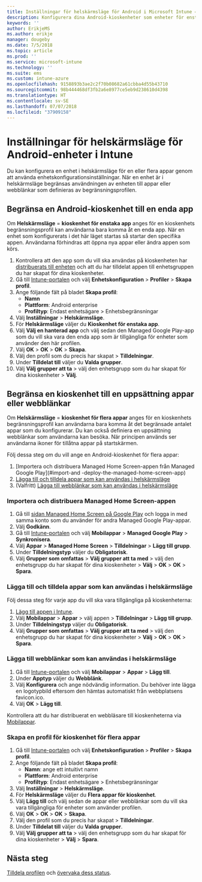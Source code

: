 ```yaml
---
title: Inställningar för helskärmsläge för Android i Microsoft Intune – Azure | Microsoft Docs
description: Konfigurera dina Android-kioskenheter som enheter för enstaka eller för flera appar.
keywords: ''
author: ErikjeMS
ms.author: erikje
manager: dougeby
ms.date: 7/5/2018
ms.topic: article
ms.prod: ''
ms.service: microsoft-intune
ms.technology: ''
ms.suite: ems
ms.custom: intune-azure
ms.openlocfilehash: 9158893b3ae2c2f70b08682a61cbba4d55b43710
ms.sourcegitcommit: 98b444468df3fb2a6e8977ce5eb9d238610d4398
ms.translationtype: HT
ms.contentlocale: sv-SE
ms.lasthandoff: 07/07/2018
ms.locfileid: "37909158"
---
```

# <a name="kiosk-settings-for-android-devices-in-intune"></a>Inställningar för helskärmsläge för Android-enheter i Intune

Du kan konfigurera en enhet i helskärmsläge för en eller flera appar genom att använda enhetskonfigurationsinställningar. När en enhet är i helskärmsläge begränsas användningen av enheten till appar eller webblänkar som definieras av begränsningsprofilen. 

## <a name="restrict-an-android-kiosk-device-to-a-single-app"></a>Begränsa en Android-kioskenhet till en enda app

Om **Helskärmsläge** = **kioskenhet för enstaka app** anges för en kioskenhets begränsningsprofil kan användarna bara komma åt en enda app. När en enhet som konfigurerats i det här läget startas så startar den specifika appen. Användarna förhindras att öppna nya appar eller ändra appen som körs.

1. Kontrollera att den app som du vill ska användas på kioskenheten har [distribuerats till enheten](apps-deploy.md) och att du har tilldelat appen till enhetsgruppen du har skapat för dina kioskenheter.
2. Gå till [Intune-portalen](https://portal.azure.com) och välj **Enhetskonfiguration** > **Profiler** > **Skapa profil**.
3. Ange följande fält på bladet **Skapa profil**:
     - **Namn**
     - **Plattform**: Android enterprise
     - **Profiltyp**: Endast enhetsägare > Enhetsbegränsningar
4. Välj **Inställningar** > **Helskärmsläge**.
5. För **Helskärmsläge** väljer du **Kioskenhet för enstaka app**.
6. Välj **Välj en hanterad app** och välj sedan den Managed Google Play-app som du vill ska vara den enda app som är tillgängliga för enheter som använder den här profilen.
7. Välj **OK** > **OK** > **OK** > **Skapa**.
8. Välj den profil som du precis har skapat > **Tilldelningar**.
9. Under **Tilldelat till** väljer du **Valda grupper**.
10. Välj **Välj grupper att ta** > välj den enhetsgrupp som du har skapat för dina kioskenheter > **Välj**.

## <a name="restrict-a-kiosk-device-to-a-set-of-apps-or-web-links"></a>Begränsa en kioskenhet till en uppsättning appar eller webblänkar

Om **Helskärmsläge** = **kioskenhet för flera appar** anges för en kioskenhets begränsningsprofil kan användarna bara komma åt det begränsade antalet appar som du konfigurerar. Du kan också definiera en uppsättning webblänkar som användarna kan besöka. När principen används ser användarna ikoner för tillåtna appar på startskärmen.

Följ dessa steg om du vill ange en Android-kioskenhet för flera appar:

1. [Importera och distribuera Managed Home Screen-appen från Managed Google Play](#import-and -deploy-the-managed-home-screen-app)
2. [Lägga till och tilldela appar som kan användas i helskärmsläge](#add-and-assign-apps-that-can-be-used-in-kiosk-mode)
3. (Valfritt) [Lägga till webblänkar som kan användas i helskärmsläge](#add-web-links-that-can-be-used-in-kiosk-mode)

### <a name="import-and-deply-the-managed-home-screen-app"></a>Importera och distribuera Managed Home Screen-appen

1. Gå till [sidan Managed Home Screen på Google Play](https://play.google.com/work/apps/details?id=com.microsoft.launcher.enterprise) och logga in med samma konto som du använder för andra Managed Google Play-appar.
2. Välj **Godkänn**.
3. Gå till [Intune-portalen](https://portal.azure.com) och välj **Mobilappar** > **Managed Google Play** > **Synkronisera**.
4. Välj **Appar** > **Managed Home Screen** > **Tilldelningar** > **Lägg till grupp**.
5. Under **Tilldelningstyp** väljer du **Obligatorisk**.
6. Välj **Grupper som omfattas** > **Välj grupper att ta med** > välj den enhetsgrupp du har skapat för dina kioskenheter > **Välj** > **OK** > **OK** > **Spara**.

### <a name="add-and-assign-apps-that-can-be-used-in-kiosk-mode"></a>Lägga till och tilldela appar som kan användas i helskärmsläge

Följ dessa steg för varje app du vill ska vara tillgängliga på kioskenheterna:

1. [Lägg till appen i Intune](store-apps-android.md).
2. Välj **Mobilappar** > **Appar** > välj appen > **Tilldelningar** > **Lägg till grupp**.
3. Under **Tilldelningstyp** väljer du **Obligatorisk**.
4. Välj **Grupper som omfattas** > **Välj grupper att ta med** > välj den enhetsgrupp du har skapat för dina kioskenheter > **Välj** > **OK** > **OK** > **Spara**.

### <a name="add-web-links-that-can-be-used-in-kiosk-mode"></a>Lägga till webblänkar som kan användas i helskärmsläge

1. Gå till [Intune-portalen](https://portal.azure.com) och välj **Mobilappar** > **Appar** > **Lägg till**.
2. Under **Apptyp** väljer du **Webblänk**.
3. Välj **Konfigurera** och ange nödvändig information. Du behöver inte lägga en logotypbild eftersom den hämtas automatiskt från webbplatsens favicon.ico.
4. Välj **OK** > **Lägg till**.

Kontrollera att du har distribuerat en webbläsare till kioskenheterna via [Mobilappar](apps-add.md).

### <a name="create-a-multi-app-kiosk-profile"></a>Skapa en profil för kioskenhet för flera appar

1. Gå till [Intune-portalen](https://portal.azure.com) och välj **Enhetskonfiguration** > **Profiler** > **Skapa profil**.
3. Ange följande fält på bladet **Skapa profil**:
     - **Namn**: ange ett intuitivt namn
     - **Plattform**: Android enterprise
     - **Profiltyp**: Endast enhetsägare > Enhetsbegränsningar
4. Välj **Inställningar** > **Helskärmsläge**.
5. För **Helskärmsläge** väljer du **Flera appar för kioskenhet**.
6. Välj **Lägg till** och välj sedan de appar eller webblänkar som du vill ska vara tillgängliga för enheter som använder profilen.
7. Välj **OK** > **OK** > **OK** > **Skapa**.
8. Välj den profil som du precis har skapat > **Tilldelningar**.
9. Under **Tilldelat till** väljer du **Valda grupper**.
10. Välj **Välj grupper att ta** > välj den enhetsgrupp som du har skapat för dina kioskenheter > **Välj** > **Spara**.

## <a name="next-steps"></a>Nästa steg
[Tilldela profilen](device-profile-assign.md) och [övervaka dess status](device-profile-monitor.md).
